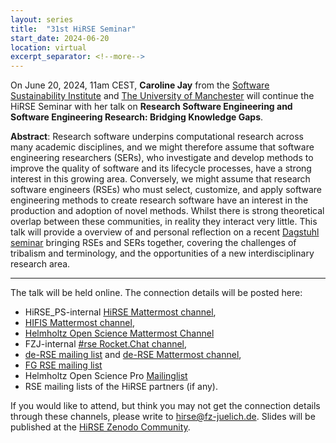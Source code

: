 ```yaml
---
layout: series
title:  "31st HiRSE Seminar"
start_date: 2024-06-20
location: virtual
excerpt_separator: <!--more-->
---
```


On June 20, 2024, 11am CEST, **Caroline Jay** from the [Software Sustainability Institute](https://www.software.ac.uk/our-people/caroline-jay) and [The University of Manchester](https://research.manchester.ac.uk/en/persons/caroline.jay) will continue the HiRSE Seminar with her talk on **Research Software Engineering and Software Engineering Research: Bridging Knowledge Gaps**. 
<!--more-->

**Abstract**:
Research software underpins computational research across many academic disciplines, and we might therefore assume that software engineering researchers (SERs), who investigate and develop methods to improve the quality of software and its lifecycle processes, have a strong interest in this growing area. Conversely, we might assume that research software engineers (RSEs) who must select, customize, and apply software engineering methods to create research software have an interest in the production and adoption of novel methods. Whilst there is strong theoretical overlap between these communities, in reality they interact very little. This talk will provide a overview of and personal reflection on a recent [Dagstuhl seminar](https://www.dagstuhl.de/seminars/seminar-calendar/seminar-details/24161) bringing RSEs and SERs together, covering the challenges of tribalism and terminology, and the opportunities of a new interdisciplinary research area.

***

The talk will be held online. The connection details will be posted here:

* HiRSE_PS-internal [HiRSE Mattermost channel](https://mattermost.hzdr.de/hirse),
* [HIFIS Mattermost channel](https://mattermost.hzdr.de/hifis), 
* [Helmholtz Open Science Mattermost Channel](https://mattermost.hzdr.de/open-science)
* FZJ-internal [#rse Rocket.Chat channel](https://chat.fz-juelich.de/channel/rse),
* [de-RSE mailing list](https://de-rse.org/de/join.html) and [de-RSE Mattermost channel](https://chat.gwdg.de/channel/derse),
* [FG RSE mailing list](https://fg-rse.gi.de/weiteres/mailingliste)
* Helmholtz Open Science Pro [Mailinglist](https://os.helmholtz.de/en/newsroom/mailing-list/)
* RSE mailing lists of the HiRSE partners (if any).

If you would like to attend, but think you may not get the connection details through these channels, please write to [hirse@fz-juelich.de](mailto:hirse@fz-juelich.de). Slides will be published at the [HiRSE Zenodo Community](https://zenodo.org/communities/hirse/).
